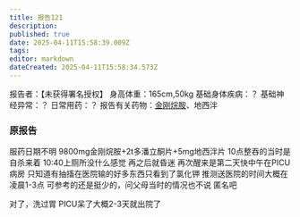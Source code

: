 ```yaml
---
title: 报告121
description: 
published: true
date: 2025-04-11T15:58:39.009Z
tags: 
editor: markdown
dateCreated: 2025-04-11T15:58:34.573Z
---
```


﻿报告者：【未获得署名授权】
身高体重：165cm,50kg
基础身体疾病：？
基础神经异常：？
日常用药：？
报告有关药物：[金刚烷胺](/ATD/)、地西泮

### 原报告
服药日期不明
9800mg金刚烷胺+2t多潘立酮片+5mg地西泮片
10点整吞的当时是自杀来着
10:40上厕所没什么感觉
再之后就昏迷
再次醒来是第二天快中午在PICU病房
只知道有抽搐在医院输的好多东西只看到了氯化钾
推测送医院的时间大概在凌晨1-3点
可参考的还是挺少的，问父母当时的情况也不说
匿名吧

对了，洗过胃
PICU呆了大概2-3天就出院了